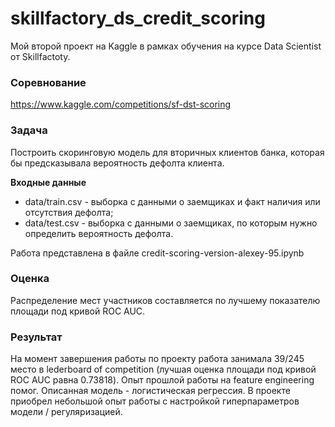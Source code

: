 # skillfactory_ds_credit_scoring

Мой второй проект на Kaggle в рамках обучения на курсе Data Scientist от Skillfactoty.

### Соревнование
https://www.kaggle.com/competitions/sf-dst-scoring

### Задача
Построить скоринговую модель для вторичных клиентов банка, которая бы предсказывала вероятность дефолта клиента. 

**Входные данные** 
- data/train.csv - выборка с данными о заемщиках и факт наличия или отсутствия дефолта; 
- data/test.csv - выборка с данными о заемщиках, по которым нужно определить вероятность дефолта.

Работа представлена в файле credit-scoring-version-alexey-95.ipynb

### Оценка 
Распределение мест участников составляется по лучшему показателю площади под кривой ROC AUC.

### Результат
На момент завершения работы по проекту работа занимала 39/245 место в lederboard of competition (лучшая оценка площади под кривой ROC AUC равна 0.73818). Опыт прошлой работы на feature engineering помог. Описанная модель - логистическая регрессия. В проекте приобрел небольшой опыт работы с настройкой гиперпараметров модели / регуляризацией.
